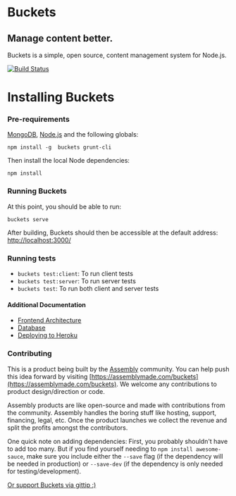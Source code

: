 # Buckets

## Manage content better.

Buckets is a simple, open source, content management system for Node.js.

[![Build Status](https://travis-ci.org/asm-products/buckets.svg?branch=master)](https://travis-ci.org/asm-products/buckets)

# Installing Buckets

### Pre-requirements

[MongoDB](http://www.mongodb.org), [Node.js](http://nodejs.org) and the following globals:


```
npm install -g  buckets grunt-cli
```

Then install the local Node dependencies:

```
npm install
```

### Running Buckets

At this point, you should be able to run:

```
buckets serve
```

After building, Buckets should then be accessible at the default address: [http://localhost:3000/](http://localhost:3000/)

### Running tests

- `buckets test:client`: To run client tests
- `buckets test:server`: To run server tests
- `buckets test`: To run both client and server tests

#### Additional Documentation

* [Frontend Architecture](docs/frontend.md)
* [Database](docs/database.md)
* [Deploying to Heroku](docs/heroku.md)

### Contributing

This is a product being built by the [Assembly](https://assemblymade.com) community. You can help push this idea forward by visiting [https://assemblymade.com/buckets](https://assemblymade.com/buckets). We welcome any contributions to product design/direction or code.

Assembly products are like open-source and made with contributions from the community. Assembly handles the boring stuff like hosting, support, financing, legal, etc. Once the product launches we collect the revenue and split the profits amongst the contributors.

One quick note on adding dependencies: First, you probably shouldn't have to add too many. But if you find yourself needing to `npm install awesome-sauce`, make sure you include either the `--save` flag (if the dependency will be needed in production) or `--save-dev` (if the dependency is only needed for testing/development).

[Or support Buckets via gittip :)](https://www.gittip.com/DavidKaneda/)
